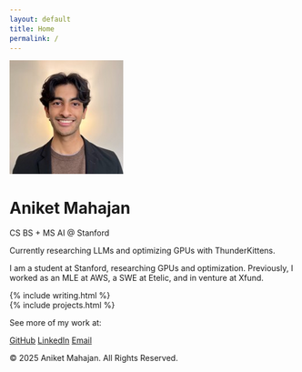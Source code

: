 ```yaml
---
layout: default
title: Home
permalink: /
---
```


<div class="flex items-center mb-6">
  <img src="/assets/aura_headshot.jpeg" alt="Your Headshot" class="w-36 h-44 rounded-lg shadow-md object-cover mr-6">
  <div>
    <h1 class="text-4xl font-semibold">Aniket Mahajan</h1>
    <p class="text-gray-600">CS BS + MS AI @ Stanford</p>
    <p class="text-gray-600">Currently researching LLMs and optimizing GPUs with ThunderKittens.</p>
  </div>
</div>

<section id="about" class="mb-6">
  <p class="text-gray-600">
    I am a student at Stanford, researching GPUs and optimization. Previously,
    I worked as an MLE at AWS, a SWE at Etelic, and in venture at Xfund.
  </p>
</section>

<section id="writing" class="mb-8">
  {% include writing.html %}
</section>

<section id="projects" class="mb-8">
  {% include projects.html %}
</section>

<footer class="mt-6 text-gray-500 text-sm">
  <div class="text-center mt-2">
    <p>See more of my work at:</p>
    <div class="flex justify-center space-x-4 mt-2">
      <a href="https://github.com/aniketm3" target="_blank" class="hover:text-blue-600">GitHub</a>
      <a href="https://www.linkedin.com/in/aniket-mahajan-52608423b/" target="_blank" class="hover:text-blue-600">LinkedIn</a>
      <a href="mailto:aniketm@stanford.edu" target="_blank" class="hover:text-blue-600">Email</a>
    </div>
  </div>
  <p>&copy; 2025 Aniket Mahajan. All Rights Reserved.</p>
</footer>
